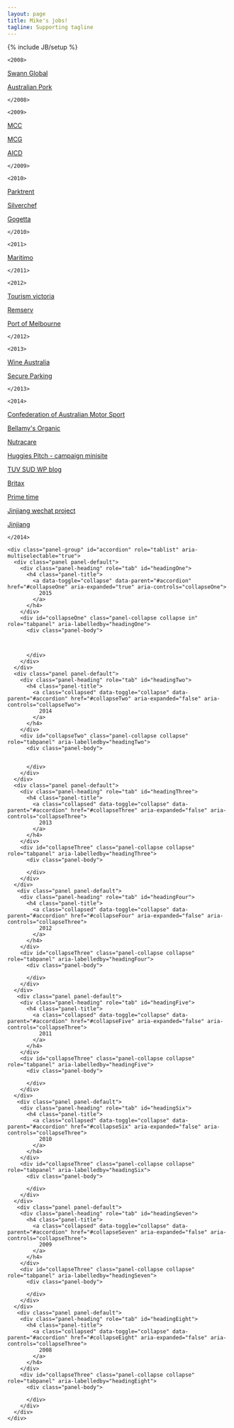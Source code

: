 ```yaml
---
layout: page
title: Mike's jobs!
tagline: Supporting tagline
---
```

{% include JB/setup %}


```<2008>```

[Swann Global](http://www.swannglobal.com/)

[Australian Pork](http://australianpork.com.au/)

```</2008>```


```<2009>```

[MCC](http://mcc.org.au)

[MCG](http://mcg.org.au)

[AICD](http://www.companydirectors.com.au/)

```</2009>```


```<2010>```

[Parktrent](http://parktrent.com.au/)

[Silverchef](http://silverchef.com.au/)

[Gogetta](http://www.gogetta.com.au/)


```</2010>```


```<2011>```

[Maritimo](http://maritimo.com.au/)



```</2011>```


```<2012>```

[Tourism victoria](http://www.visitvictoria.com/)

[Remserv](http://www.remserv.com.au/)

[Port of Melbourne](http://portofmelbourne.com.au/)



```</2012>```


```<2013>```

[Wine Australia](http://www.wineaustralia.com/)

[Secure Parking](http://secureparking.com.au/)


```</2013>```


```<2014>```

[Confederation of Australian Motor Sport](http://www.cams.com.au/)

[Bellamy's Organic](http://bellamysorganic.com.au/)

[Nutracare ](/nutracarelife/build/home-slider-sticky-navbar.html)

[Huggies Pitch - campaign minisite](http://huggies.staging.nextdigital.com/home/)

[TUV SUD WP blog ](http://gcn.tuv-sud.cn/)

[Britax](http://www.britax.cn/)

[Prime time](/primeTime)

[Jinjiang wechat project](/jinjiang/mobileApp/)

[Jinjiang](/jinjiang/carve/html/)

```</2014>```



    <div class="panel-group" id="accordion" role="tablist" aria-multiselectable="true">
      <div class="panel panel-default">
        <div class="panel-heading" role="tab" id="headingOne">
          <h4 class="panel-title">
            <a data-toggle="collapse" data-parent="#accordion" href="#collapseOne" aria-expanded="true" aria-controls="collapseOne">
              2015
            </a>
          </h4>
        </div>
        <div id="collapseOne" class="panel-collapse collapse in" role="tabpanel" aria-labelledby="headingOne">
          <div class="panel-body">



          </div>
        </div>
      </div>
      <div class="panel panel-default">
        <div class="panel-heading" role="tab" id="headingTwo">
          <h4 class="panel-title">
            <a class="collapsed" data-toggle="collapse" data-parent="#accordion" href="#collapseTwo" aria-expanded="false" aria-controls="collapseTwo">
              2014
            </a>
          </h4>
        </div>
        <div id="collapseTwo" class="panel-collapse collapse" role="tabpanel" aria-labelledby="headingTwo">
          <div class="panel-body">


          </div>
        </div>
      </div>
      <div class="panel panel-default">
        <div class="panel-heading" role="tab" id="headingThree">
          <h4 class="panel-title">
            <a class="collapsed" data-toggle="collapse" data-parent="#accordion" href="#collapseThree" aria-expanded="false" aria-controls="collapseThree">
              2013
            </a>
          </h4>
        </div>
        <div id="collapseThree" class="panel-collapse collapse" role="tabpanel" aria-labelledby="headingThree">
          <div class="panel-body">

          </div>
        </div>
      </div>
       <div class="panel panel-default">
        <div class="panel-heading" role="tab" id="headingFour">
          <h4 class="panel-title">
            <a class="collapsed" data-toggle="collapse" data-parent="#accordion" href="#collapseFour" aria-expanded="false" aria-controls="collapseThree">
              2012
            </a>
          </h4>
        </div>
        <div id="collapseThree" class="panel-collapse collapse" role="tabpanel" aria-labelledby="headingFour">
          <div class="panel-body">

          </div>
        </div>
      </div>
       <div class="panel panel-default">
        <div class="panel-heading" role="tab" id="headingFive">
          <h4 class="panel-title">
            <a class="collapsed" data-toggle="collapse" data-parent="#accordion" href="#collapseFive" aria-expanded="false" aria-controls="collapseThree">
              2011
            </a>
          </h4>
        </div>
        <div id="collapseThree" class="panel-collapse collapse" role="tabpanel" aria-labelledby="headingFive">
          <div class="panel-body">

          </div>
        </div>
      </div>
       <div class="panel panel-default">
        <div class="panel-heading" role="tab" id="headingSix">
          <h4 class="panel-title">
            <a class="collapsed" data-toggle="collapse" data-parent="#accordion" href="#collapseSix" aria-expanded="false" aria-controls="collapseThree">
              2010
            </a>
          </h4>
        </div>
        <div id="collapseThree" class="panel-collapse collapse" role="tabpanel" aria-labelledby="headingSix">
          <div class="panel-body">

          </div>
        </div>
      </div>
       <div class="panel panel-default">
        <div class="panel-heading" role="tab" id="headingSeven">
          <h4 class="panel-title">
            <a class="collapsed" data-toggle="collapse" data-parent="#accordion" href="#collapseSeven" aria-expanded="false" aria-controls="collapseThree">
              2009
            </a>
          </h4>
        </div>
        <div id="collapseThree" class="panel-collapse collapse" role="tabpanel" aria-labelledby="headingSeven">
          <div class="panel-body">

          </div>
        </div>
      </div>
       <div class="panel panel-default">
        <div class="panel-heading" role="tab" id="headingEight">
          <h4 class="panel-title">
            <a class="collapsed" data-toggle="collapse" data-parent="#accordion" href="#collapseEight" aria-expanded="false" aria-controls="collapseThree">
              2008
            </a>
          </h4>
        </div>
        <div id="collapseThree" class="panel-collapse collapse" role="tabpanel" aria-labelledby="headingEight">
          <div class="panel-body">

          </div>
        </div>
      </div>
    </div>
